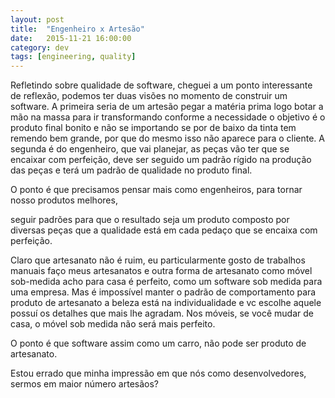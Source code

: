 ```yaml
---
layout: post
title:  "Engenheiro x Artesão"
date:   2015-11-21 16:00:00
category: dev
tags: [engineering, quality]
---
```


Refletindo sobre qualidade de software, cheguei a um ponto interessante de reflexão, podemos ter duas visões no momento de construir um software. A primeira seria de um artesão pegar a matéria prima logo botar a mão na massa para ir transformando conforme a necessidade o objetivo é o produto final bonito e não se importando se por de baixo da tinta tem remendo bem grande, por que do mesmo isso não aparece para o cliente. A segunda é do engenheiro, que vai planejar, as peças vão ter que se encaixar com perfeição, deve ser seguido um padrão rígido na produção das peças e terá um padrão de qualidade no produto final.

O ponto é que precisamos pensar mais como engenheiros, para tornar nosso produtos melhores,

seguir padrões para que o resultado seja um produto composto por diversas peças que a qualidade está em cada pedaço que se encaixa com perfeição.

Claro que artesanato não é ruim, eu particularmente gosto de trabalhos manuais faço meus artesanatos e outra forma de artesanato como móvel sob-medida acho para casa é perfeito, como um software sob medida para uma empresa. Mas é impossível manter o padrão de comportamento para produto de artesanato a beleza está na individualidade e vc escolhe aquele possuí os detalhes que mais lhe agradam. Nos móveis, se você mudar de casa, o móvel sob medida não será mais perfeito.

O ponto é que software assim como um carro, não pode ser produto de artesanato.

Estou errado que minha impressão em que nós como desenvolvedores, sermos em maior número artesãos?
